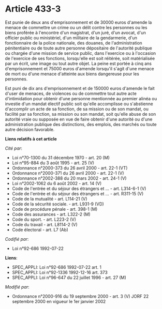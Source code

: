 # Article 433-3

Est punie de deux ans d'emprisonnement et de 30000 euros d'amende la menace de commettre un crime ou un délit contre les
personnes ou les biens proférée à l'encontre d'un magistrat, d'un juré, d'un avocat, d'un officier public ou ministériel,
d'un militaire de la gendarmerie, d'un fonctionnaire de la police nationale, des douanes, de l'administration pénitentiaire
ou de toute autre personne dépositaire de l'autorité publique ou chargée d'une mission de service public, dans l'exercice ou
à l'occasion de l'exercice de ses fonctions, lorsqu'elle est soit réitérée, soit matérialisée par un écrit, une image ou tout
autre objet. La peine est portée à cinq ans d'emprisonnement et 75000 euros d'amende lorsqu'il s'agit d'une menace de mort ou
d'une menace d'atteinte aux biens dangereuse pour les personnes.

Est puni de dix ans d'emprisonnement et de 150000 euros d'amende le fait d'user de menaces, de violences ou de commettre tout
autre acte d'intimidation pour obtenir d'une personne mentionnée au premier alinéa ou investie d'un mandat électif public
soit qu'elle accomplisse ou s'abstienne d'accomplir un acte de sa fonction, de sa mission ou de son mandat, ou facilité par
sa fonction, sa mission ou son mandat, soit qu'elle abuse de son autorité vraie ou supposée en vue de faire obtenir d'une
autorité ou d'une administration publique des distinctions, des emplois, des marchés ou toute autre décision favorable.

**Liens relatifs à cet article**

_Cité par_:

  - Loi n°70-1300 du 31 décembre 1970 - art. 20 (M)
  - Loi n°95-884 du 3 août 1995 - art. 25 (V)
  - Ordonnance n°2000-373 du 26 avril 2000 - art. 22-1 (VT)
  - Ordonnance n°2000-371 du 26 avril 2000 - art. 22-1 (V)
  - Ordonnance n°2002-388 du 20 mars 2002 - art. 24-1 (V)
  - Loi n°2002-1062 du 6 août 2002 - art. 14 (V)
  - Code de l'entrée et du séjour des étrangers et ... - art. L314-6-1 (V)
  - Code de l'entrée et du séjour des étrangers et ... - art. R311-15 (V)
  - Code de la mutualité - art. L114-21 (V)
  - Code de la sécurité sociale. - art. L931-9 (VD)
  - Code de procédure pénale - art. 398-1 (M)
  - Code des assurances - art. L322-2 (M)
  - Code du sport. - art. L223-2 (V)
  - Code du travail - art. L8114-2 (V)
  - Code électoral - art. L7 (Ab)

_Codifié par_:

  - Loi n°92-686 1992-07-22

**Liens**:

  - SPEC_APPLI: Loi n°92-686 1992-07-22 art. 1
  - SPEC_APPLI: Loi n°92-1336 1992-12-16 art. 373
  - SPEC_APPLI: Loi n°96-647 du 22 juillet 1996 - art. 27 (M)

_Modifié par_:

  - Ordonnance n°2000-916 du 19 septembre 2000 - art. 3 (V) JORF 22 septembre 2000 en vigueur le 1er janvier 2002
